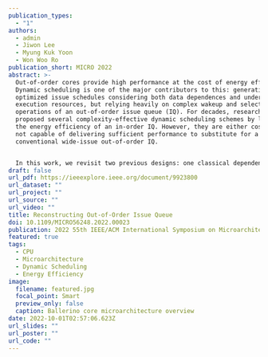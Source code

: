 ```yaml
---
publication_types:
  - "1"
authors:
  - admin
  - Jiwon Lee
  - Myung Kuk Yoon
  - Won Woo Ro
publication_short: MICRO 2022
abstract: >-
  Out-of-order cores provide high performance at the cost of energy efficiency.
  Dynamic scheduling is one of the major contributors to this: generating highly
  optimized issue schedules considering both data dependences and underlying
  execution resources, but relying heavily on complex wakeup and select
  operations of an out-of-order issue queue (IQ). For decades, researchers have
  proposed several complexity-effective dynamic scheduling schemes by leveraging
  the energy efficiency of an in-order IQ. However, they are either costly or
  not capable of delivering sufficient performance to substitute for a
  conventional wide-issue out-of-order IQ. 


  In this work, we revisit two previous designs: one classical dependence-based design and the other state-of-the-art readiness-based design. We observe that they are complementary to each other, and thus their synergistic integration has the potential to be a good alternative to an out-of-order IQ. We first combine these two designs, and further analyze the main architectural bottlenecks that incur the underutilization of aggregate issue capability, thereby limiting the exploitation of instruction-level and memory-level parallelisms: 1) memory dependences not exposed by the register-based dependence analysis and 2) wide and shallow nature of dynamic dependence chains due to the long-latency memory accesses. To this end, we propose Ballerino, a novel microarchitecture that performs balanced and cache-miss-tolerable dynamic scheduling via a complementary combination of cascaded and clustered in-order IQs. Ballerino is built upon three key functionalities: 1) speculatively filtering out ready-at-dispatch instructions, 2) eliminating wasteful wakeup operations via a simple steering technique leveraging the awareness of memory dependences, and 3) reacting to program phase changes by allowing different load-dependent chains to share a single IQ while guaranteeing their out-of-order issue. The net effect is minimal scheduling energy consumption per instruction while providing comparable scheduling performance to a fully out-of-order IQ. In our analysis, Ballerino achieves comparable performance to an 8-wide out-of-order core by using twelve in-order IQs, improving core-wide energy efficiency by 20%.
draft: false
url_pdf: https://ieeexplore.ieee.org/document/9923800
url_dataset: ""
url_project: ""
url_source: ""
url_video: ""
title: Reconstructing Out-of-Order Issue Queue
doi: 10.1109/MICRO56248.2022.00023
publication: 2022 55th IEEE/ACM International Symposium on Microarchitecture (MICRO)
featured: true
tags:
  - CPU
  - Microarchitecture
  - Dynamic Scheduling
  - Energy Efficiency
image:
  filename: featured.jpg
  focal_point: Smart
  preview_only: false
  caption: Ballerino core microarchitecture overview
date: 2022-10-01T02:57:06.623Z
url_slides: ""
url_poster: ""
url_code: ""
---
```


